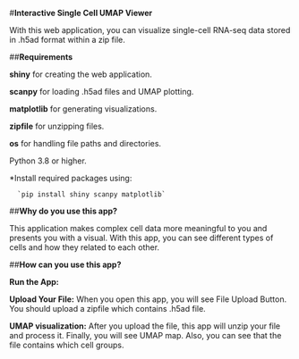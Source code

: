 #**Interactive Single Cell UMAP Viewer**

With this web application, you can visualize single-cell RNA-seq data stored in .h5ad format within a zip file.

##**Requirements**

**shiny** for creating the web application.

**scanpy** for loading .h5ad files and UMAP plotting.

**matplotlib** for generating visualizations.

**zipfile** for unzipping files.

**os** for handling file paths and directories.

Python 3.8 or higher.

*Install required packages using: 
      
      `pip install shiny scanpy matplotlib`

##**Why do you use this app?**

This application makes complex cell data more meaningful to you and presents you with a visual. With this app, you can see different types of cells and how they related to each other.

##**How can you use this app?**

**Run the App:** 

**Upload Your File:** When you open this app, you will see File Upload Button. You should upload a zipfile which contains .h5ad file.

**UMAP visualization:** After you upload the file, this app will unzip your file and process it. Finally, you will see UMAP map. Also, you can see that the file contains which cell groups.
